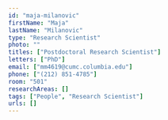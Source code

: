```yaml
---
id: "maja-milanovic"
firstName: "Maja"
lastName: "Milanovic"
type: "Research Scientist"
photo: ""
titles: ["Postdoctoral Research Scientist"]
letters: ["PhD"]
email: ["mm4619@cumc.columbia.edu"]
phone: ["(212) 851-4785"]
room: "501"
researchAreas: []
tags: ["People", "Research Scientist"]
urls: []
---
```

